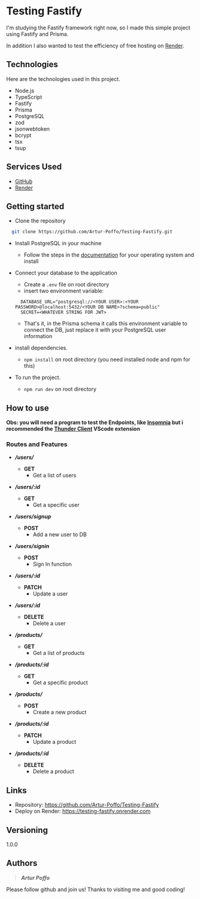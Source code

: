 # Testing Fastify

I'm studying the Fastify framework right now, so I made this simple project using Fastify and Prisma.

In addition I also wanted to test the efficiency of free hosting on [Render](https://dashboard.render.com/).

## Technologies 

Here are the technologies used in this project.

* Node.js
* TypeScript
* Fastify
* Prisma
* PostgreSQL
* zod
* jsonwebtoken
* bcrypt
* tsx
* tsup

## Services Used

* [GitHub](https://github.com/)
* [Render](https://dashboard.render.com/)

## Getting started

* Clone the repository
```bash
  git clone https://github.com/Artur-Poffo/Testing-Fastify.git
```

* Install PostgreSQL in your machine
  - Follow the steps in the [documentation](https://www.postgresql.org/) for your operating system and install
  
* Connect your database to the application
  - Create a `.env` file on root directory
  - insert two environment variable:
  ```.env
    DATABASE_URL="postgresql://<YOUR USER>:<YOUR PASSWORD>@localhost:5432/<YOUR DB NAME>?schema=public"
    SECRET=<WHATEVER STRING FOR JWT>
  ```
  - That's it, in the Prisma schema it calls this environment variable to connect the DB, just replace it with your PostgreSQL user information
  
* install dependencies.
  - `npm install` on root directory (you need installed node and npm for this)
  
* To run the project.
  - `npm run dev` on root directory

## How to use

**Obs: you will need a program to test the Endpoints, like [Insomnia](https://insomnia.rest/products/insomnia) but i recommended the [Thunder Client](https://www.thunderclient.com/) VScode extension**

### Routes and Features

* **_/users/_**
  * **GET**
    * Get a list of users

* **_/users/:id_**
  * **GET**
    * Get a specific user

* **_/users/signup_**
  * **POST**
    * Add a new user to DB

* **_/users/signin_**
  * **POST**
    * Sign In function

* **_/users/:id_**
  * **PATCH**
    * Update a user

* **_/users/:id_**
  * **DELETE**
    * Delete a user

* **_/products/_**
  * **GET**
    * Get a list of products

* **_/products/:id_**
  * **GET**
    * Get a specific product

* **_/products/_**
  * **POST**
    * Create a new product

* **_/products/:id_**
  * **PATCH**
    * Update a product

* **_/products/:id_**
  * **DELETE**
    * Delete a product

## Links
  - Repository: https://github.com/Artur-Poffo/Testing-Fastify
  - Deploy on Render: https://testing-fastify.onrender.com

## Versioning

1.0.0

## Authors

> **_Artur Poffo_** 

Please follow github and join us!
Thanks to visiting me and good coding!